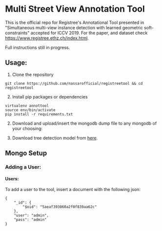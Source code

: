 # Multi Street View Annotation Tool
This is the official repo for Registree's Annotational Tool presented in "Simultaneous multi-view instance detection with learned geometric soft-constraints" accepted for ICCV 2019.
For the paper, and dataset check https://www.registree.ethz.ch/index.html. 

Full instructions still in progress.

## Usage:
   1. Clone the repository 
   ```
   git clone https://github.com/nassarofficial/registreetool && cd registreetool
   ```
   2. Install pip packages or dependencies   
   ```
   virtualenv annottool
   source env/bin/activate
   pip install -r requirements.txt
   ```
   2. Download and upload/insert the mongodb dump file to any mongodb of your choosing:
   
   3. Download tree detection model from [here](https://drive.google.com/open?id=16YGSj92Hl_XvKpDAUl7Y9FiNtmZw2Ts7). 
   
## Mongo Setup
### Adding a User:
#### Users:
To add a user to the tool, insert a document with the following json:
```
{
    "_id": {
        "$oid": "5aeaf393060a2f0f839aa62c"
    },
    "user": "admin",
    "pass": "admin"
}
 ```
